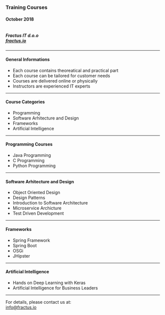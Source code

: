

### Training Courses <br>
#### October 2018<br><br>
##### Fractus IT d.o.o<br>[fractus.io](https://fractus.io)<br>

---

#### General Informations<br>
- Each course contains theoreatical and practical part
- Each course can be tailored for customer needs
- Courses are delivered online or physically  
- Instructors are experienced IT experts
    
---

#### Course Categories<br>
- Programming
- Software Arhitecture and Design 
- Frameworks 
- Artificial Intelligence
    
---

#### Programming Courses<br>
- Java Programming 
- C Programming 
- Python Programming
    
---

#### Software Arhitecture and Design<br>
- Object Oriented Design
- Design Patterns
- Introduction to Software Architecture
- Microservice Archicture
- Test Driven Development
    
---

#### Frameworks<br>
- Spring Framework
- Spring Boot
- OSGi
- JHipster
    
---

#### Artificial Intelligence<br>
- Hands on Deep Learning with Keras
- Artificial Intelligence for Business Leaders

---

For details, please contact us at:<br>
[info@fractus.io](mailto:info@fractus.io)<br>



